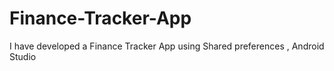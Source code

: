 # Finance-Tracker-App
I have developed a Finance Tracker App using Shared preferences , Android Studio
